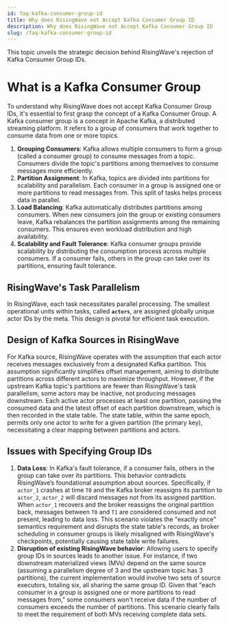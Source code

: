 ```yaml
---
id: faq-kafka-consumer-group-id
title: Why does RisingWave not Accept Kafka Consumer Group ID
description: Why does RisingWave not Accept Kafka Consumer Group ID
slug: /faq-kafka-consumer-group-id
---
```

<head>
  <link rel="canonical" href="https://docs.risingwave.com/docs/current/faq-kafka-consumer-group-id/" />
</head>

This topic unveils the strategic decision behind RisingWave's rejection of Kafka Consumer Group IDs.

# What is a Kafka Consumer Group

To understand why RisingWave does not accept Kafka Consumer Group IDs, it's essential to first grasp the concept of a Kafka Consumer Group. A Kafka consumer group is a concept in Apache Kafka, a distributed streaming platform. It refers to a group of consumers that work together to consume data from one or more topics.

1. **Grouping Consumers**: Kafka allows multiple consumers to form a group (called a consumer group) to consume messages from a topic. Consumers divide the topic's partitions among themselves to consume messages more efficiently.
2. **Partition Assignment**: In Kafka, topics are divided into partitions for scalability and parallelism. Each consumer in a group is assigned one or more partitions to read messages from. This split of tasks helps process data in parallel.
3. **Load Balancing**: Kafka automatically distributes partitions among consumers. When new consumers join the group or existing consumers leave, Kafka rebalances the partition assignments among the remaining consumers. This ensures even workload distribution and high availability.
4. **Scalability and Fault Tolerance**: Kafka consumer groups provide scalability by distributing the consumption process across multiple consumers. If a consumer fails, others in the group can take over its partitions, ensuring fault tolerance.

## RisingWave's Task Parallelism

In RisingWave, each task necessitates parallel processing. The smallest operational units within tasks, called **`actors`**, are assigned globally unique actor IDs by the meta. This design is pivotal for efficient task execution.

## Design of Kafka Sources in RisingWave

For Kafka source, RisingWave operates with the assumption that each actor receives messages exclusively from a designated Kafka partition. This assumption significantly simplifies offset management, aiming to distribute partitions across different actors to maximize throughput. However, if the upstream Kafka topic's partitions are fewer than RisingWave's task parallelism, some actors may be inactive, not producing messages downstream. Each active actor processes at least one partition, passing the consumed data and the latest offset of each partition downstream, which is then recorded in the state table. The state table, within the same epoch, permits only one actor to write for a given partition (the primary key), necessitating a clear mapping between partitions and actors.

## Issues with Specifying Group IDs

1. **Data Loss**: In Kafka's fault tolerance, if a consumer fails, others in the group can take over its partitions. This behavior contradicts RisingWave’s foundational assumption about sources. Specifically, if `actor_1` crashes at time `T0` and the Kafka broker reassigns its partition to `actor_2`, `actor_2` will discard messages not from its assigned partition. When `actor_1` recovers and the broker reassigns the original partition back, messages between `T0` and `T1` are considered consumed and not present, leading to data loss. This scenario violates the "exactly once" semantics requirement and disrupts the state table's records, as broker scheduling in consumer groups is likely misaligned with RisingWave's checkpoints, potentially causing state table write failures.
2. **Disruption of existing RisingWave behavior**: Allowing users to specify group IDs in sources leads to another issue. For instance, if two downstream materialized views (MVs) depend on the same source (assuming a parallelism degree of 3 and the upstream topic has 3 partitions), the current implementation would involve two sets of source executors, totaling six, all sharing the same group ID. Given that "each consumer in a group is assigned one or more partitions to read messages from," some consumers won't receive data if the number of consumers exceeds the number of partitions. This scenario clearly fails to meet the requirement of both MVs receiving complete data sets.
